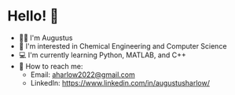 # Hello! :wave:

* :student: I'm Augustus
* :open_book: I'm interested in Chemical Engineering and Computer Science
* :computer: I'm currently learning Python, MATLAB, and C++
* :incoming_envelope: How to reach me:
  * Email: aharlow2022@gmail.com
  * LinkedIn: https://www.linkedin.com/in/augustusharlow/
